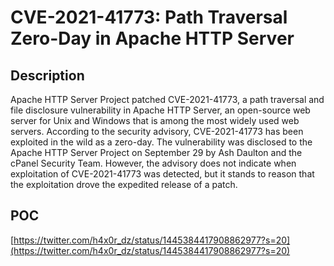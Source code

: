 # CVE-2021-41773: Path Traversal Zero-Day in Apache HTTP Server

## Description
Apache HTTP Server Project patched CVE-2021-41773, a path traversal and file disclosure vulnerability in Apache HTTP Server, an open-source web server for Unix and Windows that is among the most widely used web servers. According to the security advisory, CVE-2021-41773 has been exploited in the wild as a zero-day. The vulnerability was disclosed to the Apache HTTP Server Project on September 29 by Ash Daulton and the cPanel Security Team. However, the advisory does not indicate when exploitation of CVE-2021-41773 was detected, but it stands to reason that the exploitation drove the expedited release of a patch.

## POC

[https://twitter.com/h4x0r_dz/status/1445384417908862977?s=20](https://twitter.com/h4x0r_dz/status/1445384417908862977?s=20)

